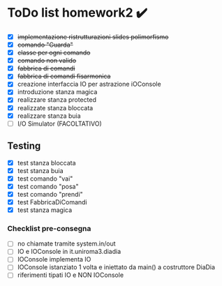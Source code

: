 # ToDo list homework2 :heavy_check_mark:
- [x] ~~implementazione ristrutturazioni slides polimorfismo~~
- [x] ~~comando "Guarda"~~
- [x] ~~classe per ogni comando~~
- [x] ~~comando non valido~~
- [x] ~~fabbrica di comandi~~
- [x] ~~fabbrica di comandi fisarmonica~~
- [x] creazione interfaccia IO per astrazione iOConsole
- [x] introduzione stanza magica
- [x] realizzare stanza protected
- [x] realizzate stanza bloccata
- [x] realizzare stanza buia
- [ ] I/O Simulator (FACOLTATIVO)

## Testing
- [x] test stanza bloccata
- [x] test stanza buia
- [x] test comando "vai"
- [x] test comando "posa"
- [x] test comando "prendi"
- [x] test FabbricaDiComandi
- [x] test stanza magica

### Checklist pre-consegna
- [ ] no chiamate tramite system.in/out
- [ ] IO e IOConsole in it.uniroma3.diadia
- [ ] IOConsole implementa IO
- [ ] IOConsole istanziato 1 volta e iniettato da main() a costruttore DiaDia
- [ ] riferimenti tipati IO e NON IOConsole